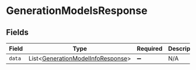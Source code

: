 # GenerationModelsResponse


## Fields

| Field                                                                                   | Type                                                                                    | Required                                                                                | Description                                                                             |
| --------------------------------------------------------------------------------------- | --------------------------------------------------------------------------------------- | --------------------------------------------------------------------------------------- | --------------------------------------------------------------------------------------- |
| `data`                                                                                  | List<[GenerationModelInfoResponse](../../models/shared/GenerationModelInfoResponse.md)> | :heavy_minus_sign:                                                                      | N/A                                                                                     |